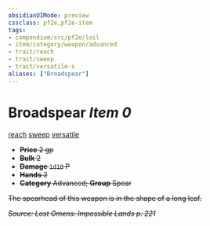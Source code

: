 ```yaml
---
obsidianUIMode: preview
cssclass: pf2e,pf2e-item
tags:
- compendium/src/pf2e/loil
- item/category/weapon/advanced
- trait/reach
- trait/sweep
- trait/versatile-s
aliases: ["Broadspear"]
---
```

# Broadspear *Item 0*  
[reach](../../../Rules/traits/reach.md)  [sweep](../../../Rules/traits/sweep.md)  [versatile <S>](../../../Rules/traits/versatile.md)  

- **Price** 2 gp
- **Bulk** 2
- **Damage** `1d10` P
- **Hands** 2
- **Category** Advanced; **Group** Spear 

The spearhead of this weapon is in the shape of a long leaf.

*Source: Lost Omens: Impossible Lands p. 221*